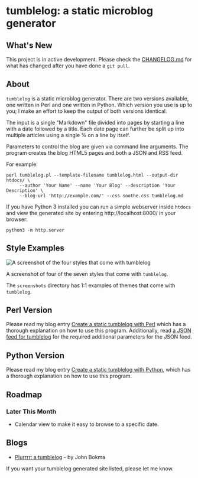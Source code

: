 # tumblelog: a static microblog generator

## What's New

This project is in active development. Please check the
[CHANGELOG.md](CHANGELOG.md) for what has changed after you have done
a `git pull`.

## About

`tumblelog` is a static microblog generator. There are two versions
available, one written in Perl and one written in Python. Which
version you use is up to you; I make an effort to keep the output of
both versions identical.

The input is a single "Markdown" file divided into pages by starting a
line with a date followed by a title. Each date page can further be
split up into multiple articles using a single % on a line by itself.

Parameters to control the blog are given via command line
arguments. The program creates the blog HTML5 pages and both a JSON
and RSS feed.

For example:

```
perl tumblelog.pl --template-filename tumblelog.html --output-dir htdocs/ \
     --author 'Your Name' --name 'Your Blog' --description 'Your Description' \
     --blog-url 'http://example.com/' --css soothe.css tumblelog.md
```

If you have Python 3 installed you can run a simple webserver inside
`htdocs` and view the generated site by entering
http://localhost:8000/ in your browser:

```
python3 -m http.server
```

## Style Examples

![A screenshot of the four styles that come with tumblelog](https://repository-images.githubusercontent.com/178557390/30c42f00-e7ae-11e9-839d-d6bd6faa6e48)

A screenshot of four of the seven styles that come with `tumblelog`.

The `screenshots` directory has 1:1 examples of themes that come
with `tumblelog`.

## Perl Version

Please read my blog entry [Create a static tumblelog with Perl](http://johnbokma.com/blog/2019/03/30/tumblelog-perl.html) which has a thorough explanation on how to use this program. Additionally, read
[a JSON feed for tumblelog](http://johnbokma.com/blog/2019/04/03/a-json-feed-for-tumblelog.html)
for the required additional parameters for the JSON feed.

## Python Version

Please read my blog entry [Create a static tumblelog with Python](http://johnbokma.com/blog/2019/04/07/tumblelog-python.html), which
has a thorough explanation on how to use this program.

## Roadmap

### Later This Month

 - Calendar view to make it easy to browse to a specific date.

## Blogs

- [Plurrrr: a tumblelog](http://plurrrr.com/) - by John Bokma

If you want your tumblelog generated site listed, please let me know.
